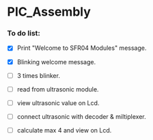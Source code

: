 # PIC_Assembly




### To do list:
- [x] Print "Welcome to SFR04 Modules" message.
- [x] Blinking welcome message.
- [ ] 3 times blinker.
- [ ] read from ultrasonic module.
- [ ] view ultrasonic value on Lcd.
- [ ] connect ultrasonic with decoder & miltiplexer.
 - [ ] calculate max 4 and view on Lcd.
 